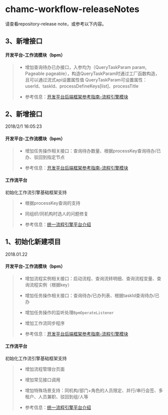 # chamc-workflow-releaseNotes

请查看repository-release note，或参考以下内容。

## 3、新增接口 ##

#### 开发平台-工作流模块（bpm） ####

> - 增加查询待办已办接口，入参均为（QueryTaskParam param, Pageable pageable），构造QueryTaskParam时通过工厂函数构造，且可以通过流式api设置属性值
> QueryTaskParam可设置属性：userId、taskId、processDefineKeys[list]、processTitle
>
>- 参考信息：[开发平台后端框架参考指南-流程引擎模块](http://hq-spsdocument/_layouts/15/DocIdRedir.aspx?ID=C2A742TNNUZA-1797567310-1214)

## 2、新增接口 ##

2018/2/1 16:05:23

#### 开发平台-工作流模块（bpm） ####

> - 增加任务操作相关接口：查询待办数量、根据processKey查询待办/已办、驳回到指定节点
> 
>- 参考信息：[开发平台后端框架参考指南-流程引擎模块](http://hq-spsdocument/_layouts/15/DocIdRedir.aspx?ID=C2A742TNNUZA-1797567310-1214)

#### 工作流平台 ####

初始化工作流引擎基础框架支持

> - 根据processKey查询的支持
> - 同组织/同机构时选人的问题修复
>
> - 参考信息：[统一流程引擎平台介绍](http://hq-spsdocument/_layouts/15/DocIdRedir.aspx?ID=C2A742TNNUZA-1797567310-1222)

## 1、初始化新建项目 ##

2018.01.22

#### 开发平台-工作流模块（bpm） ####

> - 增加流程实例相关接口：启动流程、查询流转明细、查询流程变量、查询流程实例（根据key）
> - 增加任务操作相关接口：查询待办/已办列表、根据taskId查询待办/已办
> 
> - 增加任务操作的监听处理`BpmOperateListener`
> 
> - 增加工作流同步程序
>- 参考信息：[开发平台后端框架参考指南-流程引擎模块](http://hq-spsdocument/_layouts/15/DocIdRedir.aspx?ID=C2A742TNNUZA-1797567310-1214)

#### 工作流平台 ####

初始化工作流引擎基础框架支持

> - 增加流程管理台页面
> - 增加常见接口调用
> 
> - 增加特殊场景支持：同机构/部门+角色的人员限定、并行/串行会签、多租户、人员兼职、驳回到组/人等
> - 参考信息：[统一流程引擎平台介绍](http://hq-spsdocument/_layouts/15/DocIdRedir.aspx?ID=C2A742TNNUZA-1797567310-1222)
